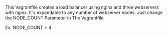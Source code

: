 This Vagrantfile creates a load balancer using nginx and
three webservers with nginx.
It´s expandable to any number of webserver nodes. 
Just change the NODE_COUNT Parameter in The Vagrantfile

Ex. NODE_COUNT = 4
